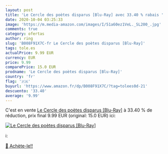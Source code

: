 ```yaml
---
layout: post
title: 'Le Cercle des poètes disparus [Blu-Ray] avec 33.40 % rabais '
date: 2020-10-04 03:25:33
image: 'https://m.media-amazon.com/images/I/51a60ez1VeL._SL200_.jpg'
comments: true
category: ofertas
author: ring
slug: 'B008F91X7C-fr Le Cercle des poètes disparus [Blu-Ray]'
tags: tole.es
actualPrice: 9.99 EUR
currency: EUR
price: 9.99
comparePrice: 15.0 EUR
prodname: 'Le Cercle des poètes disparus [Blu-Ray]'
country: 'fr'
flag: '🇫🇷'
buyurl: 'https://www.amazon.fr/dp/B008F91X7C/?tag=tolees0d-21'
descuento: '33.40'
average: '9.99'
---
```


C'est en vente [Le Cercle des poètes disparus [Blu-Ray]](https://www.amazon.fr/dp/B008F91X7C/?tag=tolees0d-21)  à  33.40 % de réduction, prix final  9.99 EUR (original: 15.0 EUR) ici:

[![Le Cercle des poètes disparus [Blu-Ray]](https://m.media-amazon.com/images/I/51a60ez1VeL._SL200_.jpg)](https://www.amazon.fr/dp/B008F91X7C/?tag=tolees0d-21)

ℹ️:


[🛒 Achète-le!!](https://www.amazon.fr/dp/B008F91X7C/?tag=tolees0d-21)
